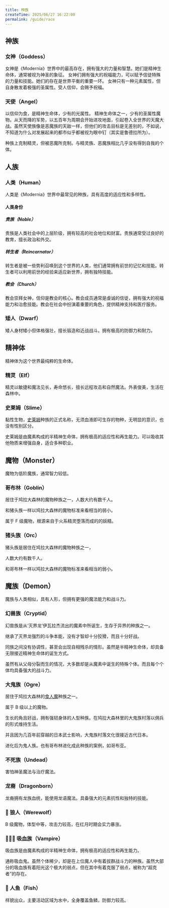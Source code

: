 ```yaml
---
title: 种族
createTime: 2025/06/27 16:22:00
permalink: /guide/race
---
```


## 神族

### 女神（Goddess）

女神是《Modernia》世界中的最高存在，拥有强大的力量和智慧。她们是精神生命体，通常被视为神圣的象征。
女神们拥有强大的祝福能力，可以赋予信徒特殊的力量和技能。她们的存在是世界平衡的重要一环。
女神只有一种元素属性，但自身散发着极强的圣属性。受人信仰，会赐予祝福。

### 天使（Angel）

以信仰为食，是精神生命体，少有的光属性。
精神生命体之一，少有的圣属性魔物。从天而降的军势，以五百年为周期会开始进攻地面，引起卷入全世界的天魔大战。虽然天使族像是恶魔族的天敌一样，但他们的攻击目标是无差别的，不如说，不知道为什么对发展起来的都市似乎都被视为眼中钉（其实是鲁德拉所为）。

种族上克制精灵，但被恶魔所克制。与精灵族、恶魔族相比几乎没有得到自我的个体。

## 人族

### 人类（Human）

人类是《Modernia》世界中最常见的种族，具有高度的适应性和多样性。

#### 人类身份

##### 贵族（Noble）

贵族是人类社会中的上层阶级，拥有较高的社会地位和财富。贵族通常受过良好的教育，擅长政治和外交。

##### 转生者（Reincarnator）

转生者是被一些势利召唤到这个世界的人类，他们通常拥有前世的记忆和技能。转生者可以利用前世的经验来适应新世界，拥有独特技能。

##### 教会（Church）

教会崇拜女神，信仰是教会的核心。教会成员通常是虔诚的信徒，拥有强大的祝福能力和治愈技能。教会在社会中扮演着重要的角色，提供精神支持和医疗服务。

### 矮人（Dwarf）

矮人身材矮小但体格强壮，擅长锻造和近战战斗。拥有极高的防御力和耐力。


## 精神体

精神体为这个世界最纯粹的生命体。

### 精灵（Elf）

精灵以敏捷和魔法见长，寿命悠长，擅长远程攻击和自然魔法。外表俊美，生活在森林中。

### 史莱姆（Slime）

黏性生物，[史莱姆](https://zh.wikipedia.org/wiki/史萊姆)种族的正式名称，无须血液即可生存的物种，无明显的意识，也没有性别区分。

史莱姆是由魔素构成的半精神生命体，拥有极高的适应性和再生能力。可以吸收其他物质来增强自身，适合多种职业。

## 魔物（Monster）

魔物为低阶魔族，通常智力较低。

### 哥布林（Goblin）

居住于鸠拉大森林的魔物种族之一，人数大约有数千人。

和猪头族一样以鸠拉大森林的魔物标准来看相当的弱小。

属于 F 级魔物，根源来自于火系精灵堕落而成的的妖精。

### 猪头族（Orc）

猪头族是居住在鸠拉大森林的魔物种族之一，

人数大约有数千人。

和哥布林一样以鸠拉大森林的魔物标准来看相当的弱小。

## 魔族（Demon）

魔族与人类相似，具有人形，但拥有更强的魔法能力和战斗力。

### 幻兽族（Cryptid）

幻兽族是从‘灭界龙’伊瓦拉杰流出的魔素中所诞生，生存于异界的种族之一。

继承了灭界龙强烈的斗争本能，没有才智却十分狡猾，而且十分好战。

同族之间没有协调性，甚至会出现自相残杀的情形。虽然是半精神生命体，却具备无限接近精神生命体的诞生方式。

虽然有从父母分裂而生的情况，大多数却是从魔素中诞生的特殊个体。而且每个个体均具备强大的战斗力。

### 大鬼族（Ogre）

居住于鸠拉大森林的[食人魔](https://zh.wikipedia.org/wiki/食人魔)种族之一。

属于 B 级以上的魔物。

生长的角且好战，拥有强韧身体的人型种族。在鸠拉大森林里的大鬼族村落以佣兵的形式维持生活。

并且因为几百年前穿越的日本武士影响，大鬼族村落文化很接近古代日本。

进化后为鬼人族。也有哥布林进化成此种族的案例，如哥布亚。

### 不死族（Undead）

害怕神圣魔法与治疗魔法。

### 龙裔（Dragonborn）

龙裔拥有龙族血统，能使用龙语魔法。具备强大的元素抗性和独特的技能。

### 🐺 狼人（Werewolf）

B 级魔物，体型中等，攻击力较高，在红月时期会实力暴涨。

### 🧛🏻‍♀️ 吸血族（Vampire）

吸血族是由魔素构成的半精神生命体，拥有极高的适应性和再生能力。

通称吸血鬼。虽然个体稀少，却是在上位魔人中有着拔群战斗力的种族。虽然大部分的吸血族有着阳光这个极大的弱点，但在其中有着克服了弱点，被称为“超克者”的存在。

### 🧜 人鱼（Fish）

样貌出众，主要活动区域为水中，全身覆盖鱼鳞，防御力较高。